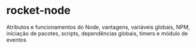 # rocket-node
Atributos e funcionamentos do Node, vantagens, variáveis globais, NPM, iniciação de pacotes, scripts, dependências globais, timers e módulo de eventos 
